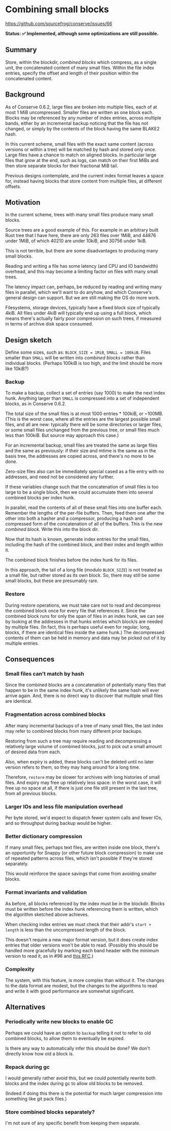 # Combining small blocks

<https://github.com/sourcefrog/conserve/issues/66>

**Status: ✅ Implemented, although some optimizations are still possible.**

## Summary

Store, within the blockdir, _combined blocks_ which compress, as a single unit,
the concatenated content of many small files. Within the file index entries,
specify the offset and length of their position within the concatenated content.

## Background

As of Conserve 0.6.2, large files are broken into multiple files, each of at
most 1 MiB uncompressed. Smaller files are written as one block each. Blocks may
be referenced by any number of index entries, across multiple bands, either by
an incremental backup noticing that the file has not changed, or simply by the
contents of the block having the same BLAKE2 hash.

In this current scheme, small files with the exact same content (across versions
or within a tree) will be matched by hash and stored only once. Large files have
a chance to match on aligned blocks. In particular large files that grow at the
end, such as logs, can match on their first MiBs and then store separate blocks
for their fractional MiB tail.

Previous designs contemplate, and the current index format leaves a space for,
instead having blocks that store content from multiple files, at different
offsets.

## Motivation

In the current scheme, trees with many small files produce many small blocks.

Source trees are a good example of this. For example in an arbitrary built Rust
tree that I have here, there are only 263 files over 1MiB, and 44876 under 1MiB,
of which 40210 are under 10kiB, and 30756 under 1kiB.

This is not terrible, but there are some disadvantages to producing many small
blocks.

Reading and writing a file has some latency (and CPU and IO bandwidth) overhead,
and this may become a limiting factor on files with many small trees.

The latency impact can, perhaps, be reduced by reading and writing many files in
parallel, which we'll want to do anyhow, and which Conserve's general design can
support. But we are still making the OS do more work.

Filesystems, storage devices, typically have a fixed block size of typically
4kiB. All files under 4kiB will typically end up using a full block, which means
there's actually fairly poor compression on such trees, if measured in terms of
archive disk space consumed.

## Design sketch

Define some sizes, such as: `BLOCK_SIZE = 1MiB`, `SMALL = 100kiB`. Files smaller
than `SMALL` will be written into _combined blocks_ rather than individual
blocks. (Perhaps 100kiB is too high, and the limit should be more like 10kiB?)

### Backup

To make a backup, collect a set of entries (say 1000) to make the next index
hunk. Anything larger than `SMALL` is compressed into a set of independent
blocks, as in Conserve 0.6.2.

The total size of the small files is at most 1000 entries \* 100kiB, or ~100MB.
(This is the worst case, where all the entries are the largest possible small
files, and all are new: typically there will be some directories or larger
files, or some small files unchanged from the previous tree, or small files much
less than 100kiB. But source may approach this case.)

For an incremental backup, small files are treated the same as large files and
the same as previously: if their size and mtime is the same as in the basis
tree, the addresses are copied across, and there's no more to be done.

Zero-size files also can be immediately special cased as a file entry with no
addresses, and need not be considered any further.

If these variables change such that the concatenation of small files is too
large to be a single block, then we could accumulate them into several combined
blocks per index hunk.

In parallel, read the contents of all of these small files into one buffer each.
Remember the lengths of the per-file buffers. Then, feed them one after the
other into both a hasher and a compressor, producing a hash and compressed form
of the concatenation of all of the buffers. This is the new _combined block_.
Write this into the block dir.

Now that its hash is known, generate index entries for the small files,
including the hash of the combined block, and their index and length within it.

The combined block finishes before the index hunk for its files.

In this approach, the tail of a long file (modulo `BLOCK_SIZE`) is not treated
as a small file, but rather stored as its own block. So, there may still be some
small blocks, but these are presumably rare.

### Restore

During restore operations, we must take care not to read and decompress the
combined block once for every file that references it. Since the combined block
runs for only the span of files in an index hunk, we can see by looking at the
addresses in that hunks entries which block/s are needed by multiple files. (In
fact, this is perhaps useful even for regular, long, blocks, if there are
identical files inside the same hunk.) The decompressed contents of them can be
held in memory and data may be picked out of it by multiple entries.

## Consequences

### Small files can't match by hash

Since the combined blocks are a concatenation of potentially many files that
happen to be in the same index hunk, it's unlikely the same hash will ever
arrive again. And, there is no direct way to discover that multiple small files
are identical.

### Fragmentation across combined blocks

After many incremental backups of a tree of many small files, the last index may
refer to combined blocks from many different prior backups.

Restoring from such a tree may require reading and decompressing a relatively
large volume of combined blocks, just to pick out a small amount of desired data
from each.

Also, when expiry is added, these blocks can't be deleted until no later version
refers to them, so they may hang around for a long time.

Therefore, `restore` may be slower for archives with long histories of small
files. And expiry may free up relatively less space: in the worst case, it will
free up no space at all, if there is just one file still present in the last
tree, from all previous blocks.

### Larger IOs and less file manipulation overhead

Per byte stored, we'd expect to dispatch fewer system calls and fewer IOs, and
so throughput during backup would be higher.

### Better dictionary compression

If many small files, perhaps text files, are written inside one block, there's
an opportunity for Snappy (or other future block compression) to make use of
repeated patterns across files, which isn't possible if they're stored
separately.

This would reinforce the space savings that come from avoiding smaller blocks.

### Format invariants and validation

As before, all blocks referenced by the index must be in the blockdir. Blocks
must be written before the index hunk referencing them is written, which the
algorithm sketched above achieves.

When checking index entries we must check that their addr's `start + length` is
less than the uncompressed length of the block.

This doesn't require a new major format version, but it does create index
entries that older versions won't be able to read. (Possibly this should be
handled more gracefully by marking each band header with the minimum version to
read it, as in #96 and [this RFC](band-version-headers.md).)

### Complexity

The system, with this feature, is more complex than without it. The changes to
the data format are modest, but the changes to the algorithms to read and write
it with good performance are somewhat significant.

## Alternatives

### Periodically write new blocks to enable GC

Perhaps we could have an option to `backup` telling it not to refer to old
combined blocks, to allow them to eventually be expired.

Is there any way to automatically infer this should be done? We don't directly
know how old a block is.

### Repack during gc

I would generally rather avoid this, but we could potentially rewrite both
blocks and the index during gc to allow old blocks to be removed.

(Indeed if doing this there is the potential for much larger compression into
something like git pack files.)

### Store combined blocks separately?

I'm not sure of any specific benefit from keeping them separate.
